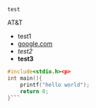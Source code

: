 	test
AT&amp;T
* test1
* <a href="https://google.com" title="Google.com">google.com</a>
* <em>test2</em>
* <strong>test3</strong>
```c++
#include<stdio.h><p>
int main(){
    printf("hello world");
    return 0;
}```
